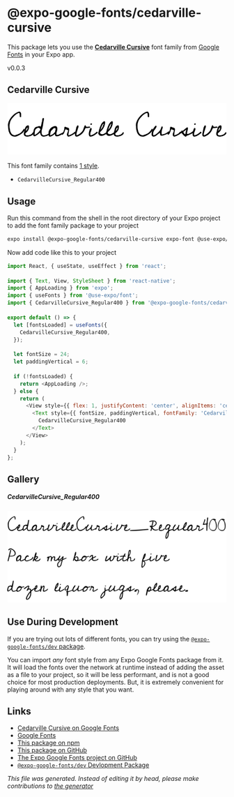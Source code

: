 # @expo-google-fonts/cedarville-cursive

This package lets you use the [**Cedarville Cursive**](https://fonts.google.com/specimen/Cedarville+Cursive) font family from [Google Fonts](https://fonts.google.com/) in your Expo app.

v0.0.3

## Cedarville Cursive

![Cedarville Cursive](./font-family.png)

This font family contains [1 style](#gallery).

- `CedarvilleCursive_Regular400`

## Usage

Run this command from the shell in the root directory of your Expo project to add the font family package to your project
```sh
expo install @expo-google-fonts/cedarville-cursive expo-font @use-expo/font
```

Now add code like this to your project
```js
import React, { useState, useEffect } from 'react';

import { Text, View, StyleSheet } from 'react-native';
import { AppLoading } from 'expo';
import { useFonts } from '@use-expo/font';
import { CedarvilleCursive_Regular400 } from '@expo-google-fonts/cedarville-cursive';

export default () => {
  let [fontsLoaded] = useFonts({
    CedarvilleCursive_Regular400,
  });

  let fontSize = 24;
  let paddingVertical = 6;

  if (!fontsLoaded) {
    return <AppLoading />;
  } else {
    return (
      <View style={{ flex: 1, justifyContent: 'center', alignItems: 'center' }}>
        <Text style={{ fontSize, paddingVertical, fontFamily: 'CedarvilleCursive_Regular400' }}>
          CedarvilleCursive_Regular400
        </Text>
      </View>
    );
  }
};

```

## Gallery

##### CedarvilleCursive_Regular400
![CedarvilleCursive_Regular400](./b1296a081a20bf4a1936ace5eac4d05fa6702cdfaab5f94a5088af4c0aa46c3d.ttf.png)


## Use During Development

If you are trying out lots of different fonts, you can try using the [`@expo-google-fonts/dev` package](https://www.npmjs.com/package/@expo-google-fonts/dev).

You can import *any* font style from any Expo Google Fonts package from it. It will load the fonts
over the network at runtime instead of adding the asset as a file to your project, so it will be 
less performant, and is not a good choice for most production deployments. But, it is extremely convenient
for playing around with any style that you want.

## Links

- [Cedarville Cursive on Google Fonts](https://fonts.google.com/specimen/Cedarville+Cursive)
- [Google Fonts](https://fonts.google.com/)
- [This package on npm](https://www.npmjs.com/package/@expo-google-fonts/cedarville-cursive)
- [This package on GitHub](https://github.com/expo/google-fonts/tree/master/font-packages/cedarville-cursive)
- [The Expo Google Fonts project on GitHub](https://github.com/expo/google-fonts)
- [`@expo-google-fonts/dev` Devlopment Package](https://github.com/expo/google-fonts/tree/master/font-packages/dev)


*This file was generated. Instead of editing it by head, please make contributions to [the generator](https://github.com/expo/google-fonts/tree/master/packages/generator)*
